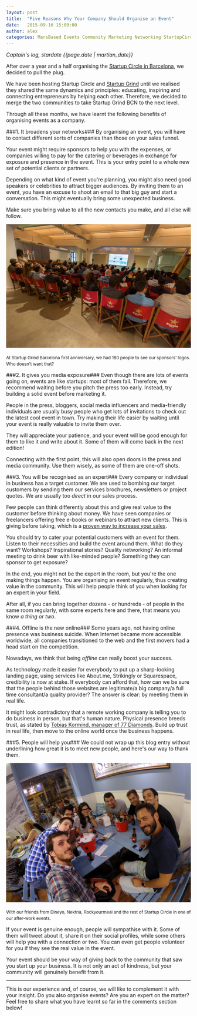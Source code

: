 ```yaml
---
layout: post
title:  "Five Reasons Why Your Company Should Organise an Event"
date:   2015-09-16 15:00:00
author: alex
categories: MarsBased Events Community Marketing Networking StartupCircle
---
```


*Captain's log, stardate {{page.date | martian_date}}*

After over a year and a half organising the <a href="http://marsbased.com/blog/2013/11/07/startup-circle-barcelona" title="Startup Circle in Barcelona" target="_blank">Startup Circle in Barcelona</a>, we decided to pull the plug.

We have been hosting Startup Circle and <a href="http://startupgrind.com/barcelona" title="Startup Grind Barcelona" target="_blank">Startup Grind</a> until we realised they shared the same dynamics and principles: educating, inspiring and connecting entrepreneurs by helping each other. Therefore, we decided to merge the two communities to take Startup Grind BCN to the next level.

Through all these months, we have learnt the following benefits of organising events as a company.

<!--more-->

###1. It broadens your networks###
By organising an event, you will have to contact different sorts of companies than those on your sales funnel.

Your event might require sponsors to help you with the expenses, or companies willing to pay for the catering or beverages in exchange for exposure and presence in the event. This is your entry point to a whole new set of potential clients or partners.

Depending on what kind of event you're planning, you might also need good speakers or celebrities to attract bigger audiences. By inviting them to an event, you have an excuse to shoot an email to that big guy and start a conversation. This might eventually bring some unexpected business.

Make sure you bring value to all the new contacts you make, and all else will follow.

<img src="/images/blog/post23a.png" alt="Thanking sponsors at Startup Grind Barcelona" title="Thanking sponsors at Startup Grind Barcelona" class="img-center img-rounded img-responsive" />
<p class="text-center img-footer"><small>At Startup Grind Barcelona first anniversary, we had 180 people to see our sponsors' logos. Who doesn't want that?</small></p>

###2. It gives you media exposure###
Even though there are lots of events going on, events are like startups: most of them fail. Therefore, we recommend waiting before you pitch the press too early. Instead, try building a solid event before marketing it.

People in the press, bloggers, social media influencers and media-friendly individuals are usually busy people who get lots of invitations to check out the latest cool event in town. Try making their life easier by waiting until your event is really valuable to invite them over.

They will appreciate your patience, and your event will be good enough for them to like it and write about it. Some of them will come back in the next edition!

Connecting with the first point, this will also open doors in the press and media community. Use them wisely, as some of them are one-off shots.

###3. You will be recognised as an expert###
Every company or individual in business has a target customer. We are used to bombing our target customers by sending them our services brochures, newsletters or project quotes. We are usually too *direct* in our sales process.

Few people can think differently about this and give real value to the customer before thinking about money. We have seen companies or freelancers offering free e-books or webinars to attract new clients. This is giving before taking, which is a <a href="http://www.cio.com/article/2867406/marketing/how-to-use-ebooks-to-improve-your-content-marketing-strategy.html" title="Ebooks increase sales" target="_blank"> proven way to increase your sales</a>.

You should try to cater your potential customers with an event for them. Listen to their necessities and build the event around them. What do they want? Workshops? Inspirational stories? Quality networking? An informal meeting to drink beer with like-minded people? Something they can sponsor to get exposure?

In the end, you might not be the expert in the room, but you're the one making things happen. You are organising an event regularly, thus creating value in the community. This will help people think of you when looking for an expert in your field.

After all, if you can bring together dozens - or hundreds - of people in the same room regularly, with some experts here and there, that means you know *a thing or two*.

###4. Offline is the new online###
Some years ago, not having online presence was business suicide. When Internet became more accessible worldwide, all companies transitioned to the web and the first movers had a head start on the competition.

Nowadays, we think that being *offline* can really boost your success.

As technology made it easier for everybody to put up a sharp-looking landing page, using services like About.me, Strikingly or Squarespace, credibility is now at stake. If everybody can afford that, how can we be sure that the people behind those websites are legitimate/a big company/a full time consultant/a quality provider? The answer is clear: by meeting them in real life.

It might look contradictory that a remote working company is telling you to do business in person, but that's human nature. Physical presence breeds trust, as stated by <a href="http://realbusiness.co.uk/article/26202-building-trust-is-all-important-when-doing-business-online" title="Interview to Tobias Kormind" target="_blank">Tobias Kormind, manager of 77 Diamonds</a>. Build up trust in real life, then move to the online world once the business happens.

###5. People will help you###
We could not wrap up this blog entry without underlining how great it is to meet new people, and here's our way to thank them.

<img src="/images/blog/post23b.jpeg" alt="Enjoying a cold one after work with Startup Circle" title="Enjoying a cold one after work with Startup Circle" class="img-center img-rounded img-responsive" />
<p class="text-center img-footer"><small>With our friends from Dineyo, Nektria, Rockyourmeal and the rest of Startup Circle in one of our after-work events.</small></p>

If your event is genuine enough, people will sympathise with it. Some of them will tweet about it, share it on their social profiles, while some others will help you with a connection or two. You can even get people volunteer for you if they see the real value in the event.

Your event should be your way of giving back to the community that saw you start up your business. It is not only an act of kindness, but your community will genuinely benefit from it.

<hr/>

This is our experience and, of course, we will like to complement it with your insight. Do you also organise events? Are you an expert on the matter? Feel free to share what you have learnt so far in the comments section below!









